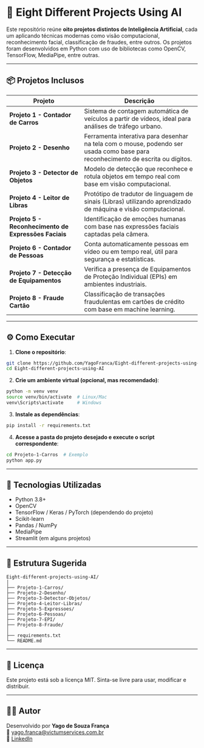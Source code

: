 
# 🤖 Eight Different Projects Using AI

Este repositório reúne **oito projetos distintos de Inteligência Artificial**, cada um aplicando técnicas modernas como visão computacional, reconhecimento facial, classificação de fraudes, entre outros. Os projetos foram desenvolvidos em Python com uso de bibliotecas como OpenCV, TensorFlow, MediaPipe, entre outras.

---

## 📦 Projetos Inclusos

| Projeto | Descrição |
|--------|-----------|
| **Projeto 1 - Contador de Carros** | Sistema de contagem automática de veículos a partir de vídeos, ideal para análises de tráfego urbano. |
| **Projeto 2 - Desenho** | Ferramenta interativa para desenhar na tela com o mouse, podendo ser usada como base para reconhecimento de escrita ou dígitos. |
| **Projeto 3 - Detector de Objetos** | Modelo de detecção que reconhece e rotula objetos em tempo real com base em visão computacional. |
| **Projeto 4 - Leitor de Libras** | Protótipo de tradutor de linguagem de sinais (Libras) utilizando aprendizado de máquina e visão computacional. |
| **Projeto 5 - Reconhecimento de Expressões Faciais** | Identificação de emoções humanas com base nas expressões faciais captadas pela câmera. |
| **Projeto 6 - Contador de Pessoas** | Conta automaticamente pessoas em vídeo ou em tempo real, útil para segurança e estatísticas. |
| **Projeto 7 - Detecção de Equipamentos** | Verifica a presença de Equipamentos de Proteção Individual (EPIs) em ambientes industriais. |
| **Projeto 8 - Fraude Cartão** | Classificação de transações fraudulentas em cartões de crédito com base em machine learning. |

---

## ⚙️ Como Executar

1. **Clone o repositório**:

```bash
git clone https://github.com/YagoFranca/Eight-different-projects-using-AI.git
cd Eight-different-projects-using-AI
```

2. **Crie um ambiente virtual (opcional, mas recomendado)**:

```bash
python -m venv venv
source venv/bin/activate  # Linux/Mac
venv\Scripts\activate     # Windows
```

3. **Instale as dependências**:

```bash
pip install -r requirements.txt
```

4. **Acesse a pasta do projeto desejado e execute o script correspondente**:

```bash
cd Projeto-1-Carros  # Exemplo
python app.py
```

---

## 🧠 Tecnologias Utilizadas

- Python 3.8+
- OpenCV
- TensorFlow / Keras / PyTorch (dependendo do projeto)
- Scikit-learn
- Pandas / NumPy
- MediaPipe
- Streamlit (em alguns projetos)

---

## 📁 Estrutura Sugerida

```
Eight-different-projects-using-AI/
│
├── Projeto-1-Carros/
├── Projeto-2-Desenho/
├── Projeto-3-Detector-Objetos/
├── Projeto-4-Leitor-Libras/
├── Projeto-5-Expressoes/
├── Projeto-6-Pessoas/
├── Projeto-7-EPI/
├── Projeto-8-Fraude/
│
├── requirements.txt
└── README.md
```

---

## 📄 Licença

Este projeto está sob a licença MIT. Sinta-se livre para usar, modificar e distribuir.

---

## 🙋‍♂️ Autor

Desenvolvido por **Yago de Souza França**  
📧 yago.franca@victumservices.com.br  
🔗 [LinkedIn](https://www.linkedin.com/in/yago-franca/)
